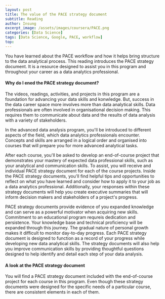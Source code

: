 ```yaml
---
layout: post
title: The value of the PACE strategy document
subtitle: Reading
author: Insung
excerpt_image: /assets/images/coursera/PACE.png
categories: [Data Science]
tags: [Data Science, Google, PACE, workflow]
top:
---
```


You have learned about the PACE workflow and how it helps bring structure to the data analytical process. This reading introduces the PACE strategy document. It is a resource designed to assist you in this program and throughout your career as a data analytics professional.

#### Why do I ened the PACE strategy document?

The videos, readings, activities, and projects in this program are a foundation for advancing your data skills and konwledge. But, success in the data career space more involves more than data analytical skills. Data professionals are often involved in organisational decision making. This requires them to communicate about data and the results of data analysis with a variety of stakeholders.

In the advanced data analysis program, you'll be introduced to different aspects of the field, which data analytics professionals encounter. Concepts and skills are arranged in a logical order and organised into courses that will prepare you for more advanced analytical tasks.

After each course, you'll be asked to develop an end-of-course project that demonstrates your mastery of expected data professional skills, such as your analytical and communication skills. To assist, you will receive and individual PACE strategy document for each of the course projects. Inside the PACE strategy documents, you'll find helpful tips and opportunities to reflect on what you have learned and consider how to apply it to your job as a data analytics professional. Additionally, your responses within these strategy documents will help you create executive summaries that will inform decision makers and stakeholders of a project's progress.

PACE strategy documents provide evidence of you expanded knowledge and can serve as a powerful motivator when acquiring new skills. Commitment to an educational program requreis dedication and persistence. Your knowledge base and technical proficiency will be expanded through this journey. The gradual nature of personal growth makes it difficult to monitor day-to-day progress. Each PACE strategy document is designed to function as a record of your progress while developing new data analytical skills. The strategy documents will also help you improve communication skills by providing thoughtful questions designed to help identify and detail each step of your data analysis.

#### A look at the PACE strategy document

You will find a PACE strategy document included with the end-of-course project for each course in this program. Even though these strategy documents were designed for the specific needs of a particular course, there are consistent elements in each of them. 

